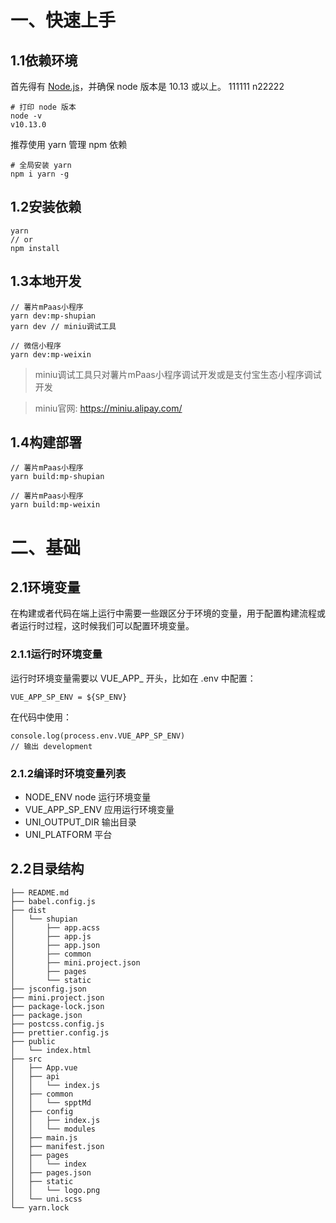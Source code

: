 # 一、快速上手
## 1.1依赖环境
首先得有 [Node.js](https://nodejs.org/)，并确保 node 版本是 10.13 或以上。
111111  n22222 
```
# 打印 node 版本
node -v
v10.13.0
```
推荐使用 yarn 管理 npm 依赖
```
# 全局安装 yarn
npm i yarn -g
```
## 1.2安装依赖
```
yarn
// or
npm install
```
## 1.3本地开发
```
// 薯片mPaas小程序
yarn dev:mp-shupian
yarn dev // miniu调试工具

// 微信小程序
yarn dev:mp-weixin
```

> miniu调试工具只对薯片mPaas小程序调试开发或是支付宝生态小程序调试开发

> miniu官网: https://miniu.alipay.com/

## 1.4构建部署
```
// 薯片mPaas小程序
yarn build:mp-shupian

// 薯片mPaas小程序
yarn build:mp-weixin
```

# 二、基础
## 2.1环境变量
在构建或者代码在端上运行中需要一些跟区分于环境的变量，用于配置构建流程或者运行时过程，这时候我们可以配置环境变量。
### 2.1.1运行时环境变量
运行时环境变量需要以 VUE_APP_ 开头，比如在 .env 中配置：
```
VUE_APP_SP_ENV = ${SP_ENV}
```
在代码中使用：
```
console.log(process.env.VUE_APP_SP_ENV)
// 输出 development
```
### 2.1.2编译时环境变量列表
-  NODE_ENV node 运行环境变量
-  VUE_APP_SP_ENV 应用运行环境变量
-  UNI_OUTPUT_DIR 输出目录
-  UNI_PLATFORM 平台

## 2.2目录结构
```
├── README.md
├── babel.config.js
├── dist
│   └── shupian
│       ├── app.acss
│       ├── app.js
│       ├── app.json
│       ├── common
│       ├── mini.project.json
│       ├── pages
│       └── static
├── jsconfig.json
├── mini.project.json
├── package-lock.json
├── package.json
├── postcss.config.js
├── prettier.config.js
├── public
│   └── index.html
├── src
│   ├── App.vue
│   ├── api
│   │   └── index.js
│   ├── common
│   │   └── spptMd
│   ├── config
│   │   ├── index.js
│   │   └── modules
│   ├── main.js
│   ├── manifest.json
│   ├── pages
│   │   └── index
│   ├── pages.json
│   ├── static
│   │   └── logo.png
│   └── uni.scss
└── yarn.lock
```